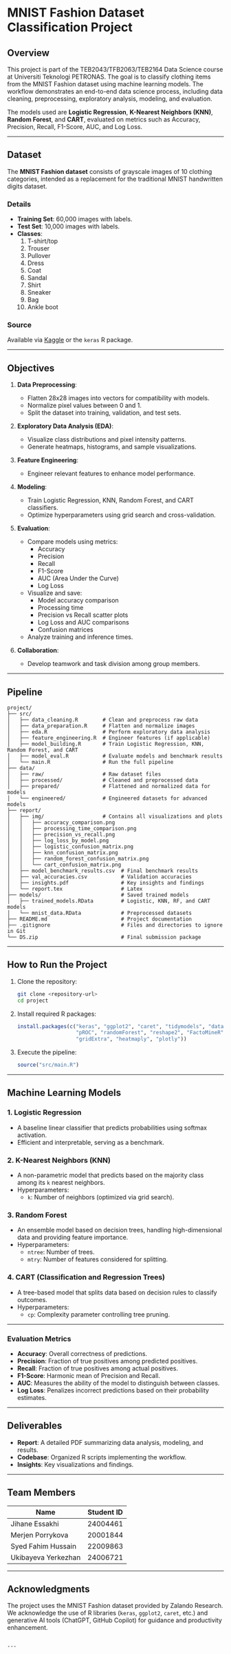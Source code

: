 
# **MNIST Fashion Dataset Classification Project**

## **Overview**
This project is part of the TEB2043/TFB2063/TEB2164 Data Science course at Universiti Teknologi PETRONAS. The goal is to classify clothing items from the MNIST Fashion dataset using machine learning models. The workflow demonstrates an end-to-end data science process, including data cleaning, preprocessing, exploratory analysis, modeling, and evaluation. 

The models used are **Logistic Regression**, **K-Nearest Neighbors (KNN)**, **Random Forest**, and **CART**, evaluated on metrics such as Accuracy, Precision, Recall, F1-Score, AUC, and Log Loss.

---

## **Dataset**
The **MNIST Fashion dataset** consists of grayscale images of 10 clothing categories, intended as a replacement for the traditional MNIST handwritten digits dataset.

### **Details**
- **Training Set**: 60,000 images with labels.
- **Test Set**: 10,000 images with labels.
- **Classes**:
  1. T-shirt/top
  2. Trouser
  3. Pullover
  4. Dress
  5. Coat
  6. Sandal
  7. Shirt
  8. Sneaker
  9. Bag
  10. Ankle boot

### **Source**
Available via [Kaggle](https://www.kaggle.com/zalando-research/fashionmnist) or the `keras` R package.

---

## **Objectives**
1. **Data Preprocessing**:
   - Flatten 28x28 images into vectors for compatibility with models.
   - Normalize pixel values between 0 and 1.
   - Split the dataset into training, validation, and test sets.

2. **Exploratory Data Analysis (EDA)**:
   - Visualize class distributions and pixel intensity patterns.
   - Generate heatmaps, histograms, and sample visualizations.

3. **Feature Engineering**:
   - Engineer relevant features to enhance model performance.

4. **Modeling**:
   - Train Logistic Regression, KNN, Random Forest, and CART classifiers.
   - Optimize hyperparameters using grid search and cross-validation.

5. **Evaluation**:
   - Compare models using metrics:
     - Accuracy
     - Precision
     - Recall
     - F1-Score
     - AUC (Area Under the Curve)
     - Log Loss
   - Visualize and save:
     - Model accuracy comparison
     - Processing time
     - Precision vs Recall scatter plots
     - Log Loss and AUC comparisons
     - Confusion matrices
   - Analyze training and inference times.

6. **Collaboration**:
   - Develop teamwork and task division among group members.

---

## **Pipeline**
```plaintext
project/
├── src/
│   ├── data_cleaning.R        # Clean and preprocess raw data
│   ├── data_preparation.R     # Flatten and normalize images
│   ├── eda.R                  # Perform exploratory data analysis
│   ├── feature_engineering.R  # Engineer features (if applicable)
│   ├── model_building.R       # Train Logistic Regression, KNN, Random Forest, and CART
│   ├── model_eval.R           # Evaluate models and benchmark results
│   └── main.R                 # Run the full pipeline
├── data/
│   ├── raw/                   # Raw dataset files
│   ├── processed/             # Cleaned and preprocessed data
│   ├── prepared/              # Flattened and normalized data for models
│   └── engineered/            # Engineered datasets for advanced models
├── report/
│   ├── img/                   # Contains all visualizations and plots
│   │   ├── accuracy_comparison.png
│   │   ├── processing_time_comparison.png
│   │   ├── precision_vs_recall.png
│   │   ├── log_loss_by_model.png
│   │   ├── logistic_confusion_matrix.png
│   │   ├── knn_confusion_matrix.png
│   │   ├── random_forest_confusion_matrix.png
│   │   └── cart_confusion_matrix.png
│   ├── model_benchmark_results.csv  # Final benchmark results
│   ├── val_accuracies.csv           # Validation accuracies
│   ├── insights.pdf                 # Key insights and findings
│   └── report.tex                   # Latex
├── models/                          # Saved trained models
│   ├── trained_models.RData         # Logistic, KNN, RF, and CART models
│   └── mnist_data.RData             # Preprocessed datasets
├── README.md                        # Project documentation
├── .gitignore                       # Files and directories to ignore in Git
└── DS.zip                           # Final submission package
```

---

## **How to Run the Project**
1. Clone the repository:
   ```bash
   git clone <repository-url>
   cd project
   ```
2. Install required R packages:
   ```R
   install.packages(c("keras", "ggplot2", "caret", "tidymodels", "data.table", "dplyr", 
                      "pROC", "randomForest", "reshape2", "FactoMineR", "xgboost", 
                      "gridExtra", "heatmaply", "plotly"))
   ```
3. Execute the pipeline:
   ```R
   source("src/main.R")
   ```

---

## **Machine Learning Models**
### **1. Logistic Regression**
- A baseline linear classifier that predicts probabilities using softmax activation.
- Efficient and interpretable, serving as a benchmark.

### **2. K-Nearest Neighbors (KNN)**
- A non-parametric model that predicts based on the majority class among its `k` nearest neighbors.
- Hyperparameters:
  - `k`: Number of neighbors (optimized via grid search).

### **3. Random Forest**
- An ensemble model based on decision trees, handling high-dimensional data and providing feature importance.
- Hyperparameters:
  - `ntree`: Number of trees.
  - `mtry`: Number of features considered for splitting.

### **4. CART (Classification and Regression Trees)**
- A tree-based model that splits data based on decision rules to classify outcomes.
- Hyperparameters:
  - `cp`: Complexity parameter controlling tree pruning.

---

### **Evaluation Metrics**
- **Accuracy**: Overall correctness of predictions.
- **Precision**: Fraction of true positives among predicted positives.
- **Recall**: Fraction of true positives among actual positives.
- **F1-Score**: Harmonic mean of Precision and Recall.
- **AUC**: Measures the ability of the model to distinguish between classes.
- **Log Loss**: Penalizes incorrect predictions based on their probability estimates.

---

## **Deliverables**
- **Report**: A detailed PDF summarizing data analysis, modeling, and results.
- **Codebase**: Organized R scripts implementing the workflow.
- **Insights**: Key visualizations and findings.

---

## **Team Members**
| Name                 | Student ID  |
|----------------------|-------------|
| Jihane Essakhi       | 24004461    |
| Merjen Porrykova     | 20001844    |
| Syed Fahim Hussain   | 22009863    |
| Ukibayeva Yerkezhan  | 24006721    |

---

## **Acknowledgments**
The project uses the MNIST Fashion dataset provided by Zalando Research. We acknowledge the use of R libraries (`keras`, `ggplot2`, `caret`, etc.) and generative AI tools (ChatGPT, GitHub Copilot) for guidance and productivity enhancement.
```

---

